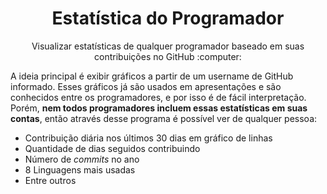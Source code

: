<h1 align="center">Estatística do Programador</h1>

<p align="center">Visualizar estatísticas de qualquer programador baseado em suas contribuições no GitHub :computer:</p>

A ideia principal é exibir gráficos a partir de um username de GitHub informado. Esses gráficos já são usados em apresentações e são conhecidos entre os programadores, e por isso é de fácil interpretação. Porém, <b>nem todos programadores incluem essas estatísticas em suas contas</b>, então através desse programa é possível ver de qualquer pessoa:<br>

<ul>
<li>Contribuição diária nos últimos 30 dias em gráfico de linhas</li>
<li>Quantidade de dias seguidos contribuindo</li>
<li>Número de <i>commits</i> no ano</li>
<li>8 Linguagens mais usadas</li>
<li>Entre outros</li>
